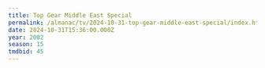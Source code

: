 ```yaml
---
title: Top Gear Middle East Special
permalink: /almanac/tv/2024-10-31-top-gear-middle-east-special/index.html
date: 2024-10-31T15:36:00.000Z
year: 2002
season: 15
tmdbid: 45
---
```


